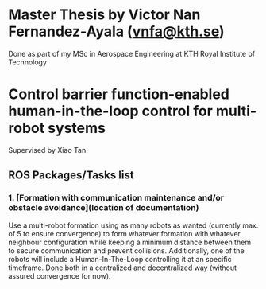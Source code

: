 # Master Thesis by Victor Nan Fernandez-Ayala (vnfa@kth.se)
Done as part of my MSc in Aerospace Engineering at KTH Royal Institute of Technology

# Control barrier function-enabled human-in-the-loop control for multi-robot systems
Supervised by Xiao Tan

## ROS Packages/Tasks list

### 1. [Formation with communication maintenance and/or obstacle avoidance](location of documentation) 
Use a multi-robot formation using as many robots as wanted (currently max. of 5 to ensure convergence) to form whatever formation with whatever neighbour configuration while keeping a minimum distance between them to secure communication and prevent collisions. Additionally, one of the robots will include a Human-In-The-Loop controlling it at an specific timeframe. Done both in a centralized and decentralized way (without assured convergence for now).
